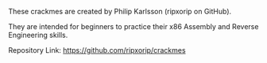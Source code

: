 These crackmes are created by Philip Karlsson (ripxorip on GitHub). 

They are intended for beginners to practice their x86 Assembly and Reverse Engineering skills.

Repository Link: https://github.com/ripxorip/crackmes